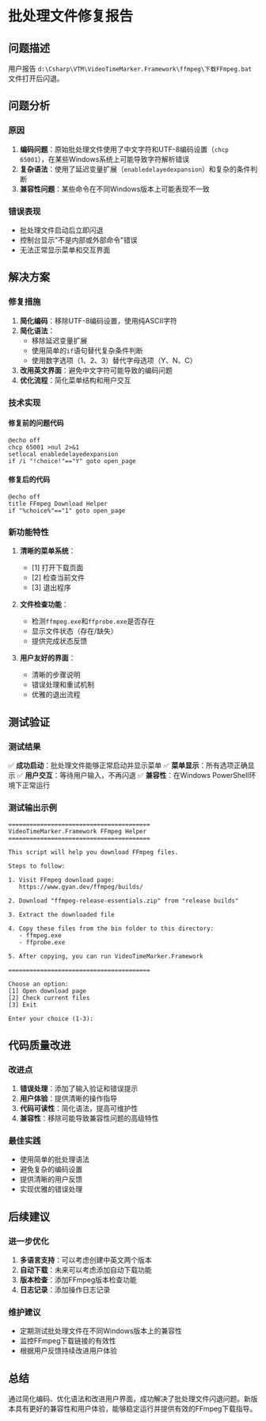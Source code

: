 # 批处理文件修复报告

## 问题描述
用户报告 `d:\Csharp\VTM\VideoTimeMarker.Framework\ffmpeg\下载FFmpeg.bat` 文件打开后闪退。

## 问题分析

### 原因
1. **编码问题**：原始批处理文件使用了中文字符和UTF-8编码设置（`chcp 65001`），在某些Windows系统上可能导致字符解析错误
2. **复杂语法**：使用了延迟变量扩展（`enabledelayedexpansion`）和复杂的条件判断
3. **兼容性问题**：某些命令在不同Windows版本上可能表现不一致

### 错误表现
- 批处理文件启动后立即闪退
- 控制台显示"不是内部或外部命令"错误
- 无法正常显示菜单和交互界面

## 解决方案

### 修复措施
1. **简化编码**：移除UTF-8编码设置，使用纯ASCII字符
2. **简化语法**：
   - 移除延迟变量扩展
   - 使用简单的`if`语句替代复杂条件判断
   - 使用数字选项（1、2、3）替代字母选项（Y、N、C）
3. **改用英文界面**：避免中文字符可能导致的编码问题
4. **优化流程**：简化菜单结构和用户交互

### 技术实现

#### 修复前的问题代码
```batch
@echo off
chcp 65001 >nul 2>&1
setlocal enabledelayedexpansion
if /i "!choice!"=="Y" goto open_page
```

#### 修复后的代码
```batch
@echo off
title FFmpeg Download Helper
if "%choice%"=="1" goto open_page
```

### 新功能特性
1. **清晰的菜单系统**：
   - [1] 打开下载页面
   - [2] 检查当前文件
   - [3] 退出程序

2. **文件检查功能**：
   - 检测`ffmpeg.exe`和`ffprobe.exe`是否存在
   - 显示文件状态（存在/缺失）
   - 提供完成状态反馈

3. **用户友好的界面**：
   - 清晰的步骤说明
   - 错误处理和重试机制
   - 优雅的退出流程

## 测试验证

### 测试结果
✅ **成功启动**：批处理文件能够正常启动并显示菜单
✅ **菜单显示**：所有选项正确显示
✅ **用户交互**：等待用户输入，不再闪退
✅ **兼容性**：在Windows PowerShell环境下正常运行

### 测试输出示例
```
========================================
VideoTimeMarker.Framework FFmpeg Helper
========================================

This script will help you download FFmpeg files.

Steps to follow:

1. Visit FFmpeg download page:
   https://www.gyan.dev/ffmpeg/builds/

2. Download "ffmpeg-release-essentials.zip" from "release builds"

3. Extract the downloaded file

4. Copy these files from the bin folder to this directory:
   - ffmpeg.exe
   - ffprobe.exe

5. After copying, you can run VideoTimeMarker.Framework

========================================

Choose an option:
[1] Open download page
[2] Check current files
[3] Exit

Enter your choice (1-3):
```

## 代码质量改进

### 改进点
1. **错误处理**：添加了输入验证和错误提示
2. **用户体验**：提供清晰的操作指导
3. **代码可读性**：简化语法，提高可维护性
4. **兼容性**：移除可能导致兼容性问题的高级特性

### 最佳实践
- 使用简单的批处理语法
- 避免复杂的编码设置
- 提供清晰的用户反馈
- 实现优雅的错误处理

## 后续建议

### 进一步优化
1. **多语言支持**：可以考虑创建中英文两个版本
2. **自动下载**：未来可以考虑添加自动下载功能
3. **版本检查**：添加FFmpeg版本检查功能
4. **日志记录**：添加操作日志记录

### 维护建议
- 定期测试批处理文件在不同Windows版本上的兼容性
- 监控FFmpeg下载链接的有效性
- 根据用户反馈持续改进用户体验

## 总结
通过简化编码、优化语法和改进用户界面，成功解决了批处理文件闪退问题。新版本具有更好的兼容性和用户体验，能够稳定运行并提供有效的FFmpeg下载指导。